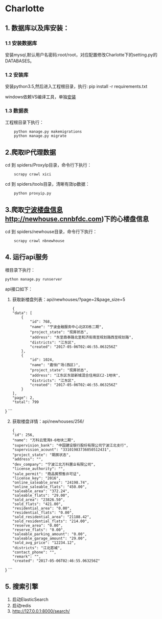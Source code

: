 # Charlotte

## 1. 数据库以及库安装：
### 1.1 安装数据库
安装mysql,默认用户名密码:root/root，对应配置修改Charlotte下的setting.py的DATABASES。
### 1.2 安装库
安装python3.5,然后进入工程根目录，执行: 
    pip install -r requirements.txt

windows依赖VS编译工具，单独[安装](http://landinghub.visualstudio.com/visual-cpp-build-tools)

### 1.3 数据表
工程根目录下执行： 

        python manage.py makemigrations
        python manage.py migrate


## 2.爬取IP代理数据
cd 到 spiders/ProxyIp目录，命令行下执行：

        scrapy crawl xici

cd 到 spiders/tools目录，清晰有效ip数据：

        python proxyip.py

## 3.爬取[宁波楼盘信息]()http://newhouse.cnnbfdc.com)下的心楼盘信息
cd 到 spiders/newhouse目录，命令行下执行：
        
        scrapy crawl nbnewhouse
        
## 4. 运行api服务
根目录下执行：
    
    python manage.py runserver
    
api接口如下：

1. 获取新楼盘列表：api/newhouses/?page=2&page_size=5

    ```
    {
    "data": [
        {
            "id": 768,
            "name": "宁波金融服务中心北区E栋二期",
            "project_state": "现房状态",
            "address": "东至鼎泰路北至和济街南至规划路西至规划路",
            "districts": "江东区",
            "created": "2017-05-06T02:46:55.063256Z"
        },
        {
            "id": 1024,
            "name": "嘉恒广场(西区)",
            "project_state": "现房状态",
            "address": "江东区东部新城混合住用区C2-1地块",
            "districts": "江东区",
            "created": "2017-05-06T02:46:55.063256Z"
        }
    ],
    "page": 2,
    "total": 799
}
    ```
    
2. 获取楼盘详情：api/newhouses/256/

    ```
   {
    "id": 256,
    "name": "万科云鹭湾Ⅱ-6地块二期",
    "supervision_bank": "中国建设银行股份有限公司宁波江北支行",
    "supervision_acount": "33101983736050512431",
    "project_state": "期房状态",
    "address": "",
    "dev_company": "宁波江北万科置业有限公司",
    "license_authority": "",
    "sale_permit": "商品房预售许可证",
    "license_key": "2016",
    "online_saleable_area": "24198.74",
    "online_saleable_flats": "450.00",
    "saleable_area": "372.24",
    "saleable_flats": "29.00",
    "sold_area": "23826.50",
    "sold_flats": "421.00",
    "residential_area": "0.00",
    "residential_flats": "0.00",
    "sold_residential_area": "21188.42",
    "sold_residential_flats": "214.00",
    "reserve_area": "0.00",
    "reserve_flats": "0.00",
    "saleable_parking_amount": "0.00",
    "saleable_garage_amount": "29.00",
    "sold_avg_price": "12234.12",
    "districts": "江北慈城",
    "contact_phone": "",
    "remark": "",
    "created": "2017-05-06T02:46:55.063256Z"
}
    ```

## 5. 搜索引擎

1. 启动ElasticSearch
2. 启动redis
3.  http://127.0.0.1:8000/search/
